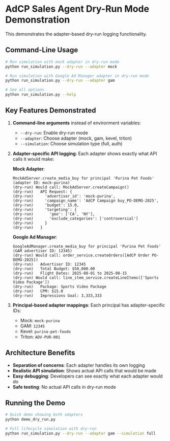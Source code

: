 # AdCP Sales Agent Dry-Run Mode Demonstration

This demonstrates the adapter-based dry-run logging functionality.

## Command-Line Usage

```bash
# Run simulation with mock adapter in dry-run mode
python run_simulation.py --dry-run --adapter mock

# Run simulation with Google Ad Manager adapter in dry-run mode  
python run_simulation.py --dry-run --adapter gam

# See all options
python run_simulation.py --help
```

## Key Features Demonstrated

1. **Command-line arguments** instead of environment variables:
   - `--dry-run`: Enable dry-run mode
   - `--adapter`: Choose adapter (mock, gam, kevel, triton)
   - `--simulation`: Choose simulation type (full, auth)

2. **Adapter-specific API logging**: Each adapter shows exactly what API calls it would make:
   
   **Mock Adapter**:
   ```
   MockAdServer.create_media_buy for principal 'Purina Pet Foods' (adapter ID: mock-purina)
   (dry-run) Would call: MockAdServer.createCampaign()
   (dry-run)   API Request: {
   (dry-run)     'advertiser_id': 'mock-purina',
   (dry-run)     'campaign_name': 'AdCP Campaign buy_PO-DEMO-2025',
   (dry-run)     'budget': 15.0,
   (dry-run)     'targeting': {
   (dry-run)       'geo': ['CA', 'NY'],
   (dry-run)       'exclude_categories': ['controversial']
   (dry-run)     }
   (dry-run)   }
   ```

   **Google Ad Manager**:
   ```
   GoogleAdManager.create_media_buy for principal 'Purina Pet Foods' (GAM advertiser ID: 12345)
   (dry-run) Would call: order_service.createOrders([AdCP Order PO-DEMO-2025])
   (dry-run)   Advertiser ID: 12345
   (dry-run)   Total Budget: $50,000.00
   (dry-run)   Flight Dates: 2025-08-01 to 2025-08-15
   (dry-run) Would call: line_item_service.createLineItems(['Sports Video Package'])
   (dry-run)   Package: Sports Video Package
   (dry-run)   CPM: $15.0
   (dry-run)   Impressions Goal: 3,333,333
   ```

3. **Principal-based adapter mappings**: Each principal has adapter-specific IDs:
   - Mock: `mock-purina`
   - GAM: `12345` 
   - Kevel: `purina-pet-foods`
   - Triton: `ADV-PUR-001`

## Architecture Benefits

- **Separation of concerns**: Each adapter handles its own logging
- **Realistic API simulation**: Shows actual API calls that would be made
- **Easy debugging**: Developers can see exactly what each adapter would do
- **Safe testing**: No actual API calls in dry-run mode

## Running the Demo

```bash
# Quick demo showing both adapters
python demo_dry_run.py

# Full lifecycle simulation with dry-run
python run_simulation.py --dry-run --adapter gam --simulation full
```